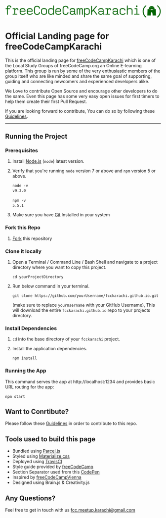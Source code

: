 
![preview-web](https://raw.githubusercontent.com/fcckarachi/fcckarachi-logos/master/logos/green%20logo.svg?sanitize=true)

# Official Landing page for freeCodeCampKarachi

This is the official landing page for [freeCodeCampKarachi](https://fcckarachi.github.io) which is one of the Local Study Groups of freeCodeCamp.org an Online E-learning platform. This group is run by some of the very enthusiastic members of the group itself who are like minded and share the same goal of supporting, guiding and connecting newcomers and experienced developers alike.

We Love to contribute Open Source and encourage other developers to do the same. Even this page has some very easy open issues for first timers to help them create their first Pull Request.

If you are looking forward to contribute, You can do so by following these [Guidelines](https://github.com/fcckarachi/fcckarachi.github.io/blob/develop/CONTRIBUTING.md).

____________________________________________________________________


## Running the Project

### Prerequisites

1.  Install [Node.js](https://nodejs.org/) (`node`) latest version.

1.  Verify that you're running `node` version 7 or above and `npm`
    version 5 or above.

        node -v
        v9.3.0

        npm -v
        5.5.1
  
  1. Make sure you have [Git](https://git-scm.com/) Installed in your system

### Fork this Repo

1.  [Fork](https://github.com/fcckarachi/fcckarachi.github.io/fork) this repository


### Clone it locally

1.  Open a Terminal / Command Line / Bash Shell and navigate to a project directory where you want to copy this project.
        
        cd yourProjectDirectory

1.  Run below command in your terminal.

        git clone https://github.com/yourUsername/fcckarachi.github.io.git
    (make sure to replace `yourUsername` with your GitHub Username), This will download the entire `fcckarachi.github.io` repo to your projects directory.

### Install Dependencies

1. `cd` into the base directory of your `fcckarachi` project.

1.  Install the application dependencies.

        npm install

### Running the App
  
This command serves the app at http://localhost:1234 and provides basic URL routing for the app:
	
	npm start


## Want to Conrtibute?

Please follow these [Guidelines](https://github.com/fcckarachi/fcckarachi.github.io/blob/develop/CONTRIBUTING.md) in order to contribute to this repo. 

## Tools used to build this page

- Bundled using [Parcel.js](https://parceljs.org/)
- Styled using [Materialize.css](http://materializecss.com/getting-started.html)
- Deployed using [TravisCI](https://travis-ci.org/)
- Style guide provided by [freeCodeCamp](https://design-style-guide.freecodecamp.org/) 
- Section Separator used from this [CodePen](https://codepen.io/whitelightG/pen/ezNNYg?q=Section%20Seperator&limit=all&type=type-pens)
- Inspired by [freeCodeCampVienna](https://fccvienna.github.io/)
- Designed using Brain.js & Creativity.js

## Any Questions?

Feel free to get in touch with us fcc.meetup.karachi@gmail.com